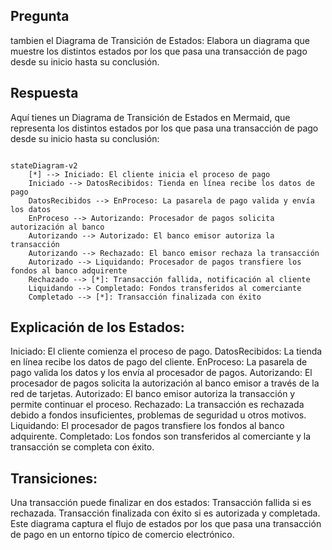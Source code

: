 ## Pregunta

tambien el Diagrama de Transición de Estados: Elabora un diagrama que muestre los distintos estados por los que pasa una transacción de pago desde su inicio hasta su conclusión.

## Respuesta

Aquí tienes un Diagrama de Transición de Estados en Mermaid, que representa los distintos estados por los que pasa una transacción de pago desde su inicio hasta su conclusión:

```mermaid

stateDiagram-v2
    [*] --> Iniciado: El cliente inicia el proceso de pago
    Iniciado --> DatosRecibidos: Tienda en línea recibe los datos de pago
    DatosRecibidos --> EnProceso: La pasarela de pago valida y envía los datos
    EnProceso --> Autorizando: Procesador de pagos solicita autorización al banco
    Autorizando --> Autorizado: El banco emisor autoriza la transacción
    Autorizando --> Rechazado: El banco emisor rechaza la transacción
    Autorizado --> Liquidando: Procesador de pagos transfiere los fondos al banco adquirente
    Rechazado --> [*]: Transacción fallida, notificación al cliente
    Liquidando --> Completado: Fondos transferidos al comerciante
    Completado --> [*]: Transacción finalizada con éxito

```

## Explicación de los Estados:

Iniciado: El cliente comienza el proceso de pago.
DatosRecibidos: La tienda en línea recibe los datos de pago del cliente.
EnProceso: La pasarela de pago valida los datos y los envía al procesador de pagos.
Autorizando: El procesador de pagos solicita la autorización al banco emisor a través de la red de tarjetas.
Autorizado: El banco emisor autoriza la transacción y permite continuar el proceso.
Rechazado: La transacción es rechazada debido a fondos insuficientes, problemas de seguridad u otros motivos.
Liquidando: El procesador de pagos transfiere los fondos al banco adquirente.
Completado: Los fondos son transferidos al comerciante y la transacción se completa con éxito.

## Transiciones:

Una transacción puede finalizar en dos estados:
Transacción fallida si es rechazada.
Transacción finalizada con éxito si es autorizada y completada.
Este diagrama captura el flujo de estados por los que pasa una transacción de pago en un entorno típico de comercio electrónico.
